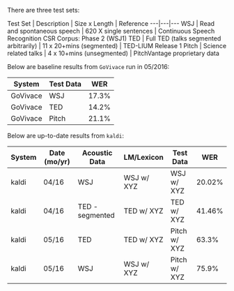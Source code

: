 There are three test sets:

Test Set | Description | Size x Length | Reference
---|---|---
WSJ | Read and spontaneous speech |  620 X single sentences | Continuous Speech Recognition CSR Corpus: Phase 2 (WSJ1)
TED | Full TED (talks segmented arbitrarily) | 11 x 20+mins (segmented) | TED-LIUM Release 1
Pitch | Science related talks | 4 x 10+mins (unsegmented) | PitchVantage proprietary data

Below are baseline results from `GoVivace` run in 05/2016:

System | Test Data | WER
|---|---|---
GoVivace | WSJ | 17.3%
GoVivace | TED | 14.2%
GoVivace | Pitch | 21.1%


Below are up-to-date results from `kaldi`:

System | Date (mo/yr) | Acoustic Data | LM/Lexicon | Test Data | WER
---|---|---|---|---|---
kaldi | 04/16 | WSJ | WSJ w/ XYZ | WSJ w/ XYZ | 20.02%
kaldi | 04/16 | TED - segmented | TED w/ XYZ | TED w/ XYZ | 41.46%
kaldi | 05/16 | TED | TED w/ XYZ | Pitch w/ XYZ | 63.3%
kaldi | 05/16 | WSJ | WSJ w/ XYZ | Pitch w/ XYZ | 75.9%